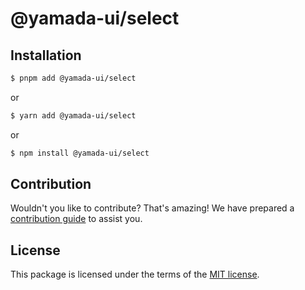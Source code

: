 # @yamada-ui/select

## Installation

```sh
$ pnpm add @yamada-ui/select
```

or

```sh
$ yarn add @yamada-ui/select
```

or

```sh
$ npm install @yamada-ui/select
```

## Contribution

Wouldn't you like to contribute? That's amazing! We have prepared a [contribution guide](https://github.com/hirotomoyamada/yamada-ui/blob/main/CONTRIBUTING.md) to assist you.

## License

This package is licensed under the terms of the
[MIT license](https://github.com/hirotomoyamada/yamada-ui/blob/main/LICENSE).
